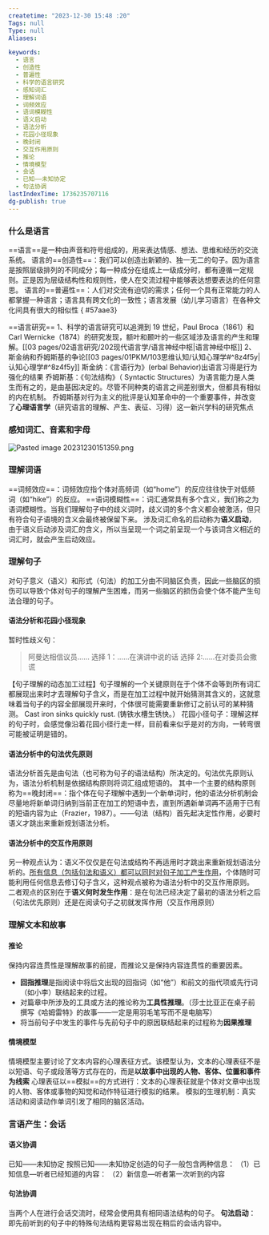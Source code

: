 ```yaml
---
createtime: "2023-12-30 15:48 :20"
Tags: null
Type: null
Aliases:

keywords:
  - 语言
  - 创造性
  - 普遍性
  - 科学的语言研究
  - 感知词汇
  - 理解词语
  - 词频效应
  - 语词模糊性
  - 语义启动
  - 语法分析
  - 花园小径现象
  - 晚封闭
  - 交互作用原则
  - 推论
  - 情境模型
  - 会话
  - 已知——未知协定
  - 句法协调
lastIndexTime: 1736235707116
dg-publish: true
---
```

### 什么是语言
==语言==是一种由声音和符号组成的，用来表达情感、想法、思维和经历的交流系统。 
语言的==创造性==：我们可以创造出新颖的、独一无二的句子。因为语言是按照层级排列的不同成分；每一种成分在组成上一级成分时，都有遵循一定规则。正是因为层级结构性和规则性，使人在交流过程中能够表达想要表达的任何意思。
语言的==普遍性==：人们对交流有迫切的需求；任何一个具有正常能力的人都掌握一种语言；语言具有跨文化的一致性；语言发展（幼儿学习语言）在各种文化间具有很大的相似性
{ #57aae3}


==语言研究==
1、科学的语言研究可以追溯到 19 世纪，Paul Broca（1861）和 Carl Wernicke（1874）的研究发现，额叶和颞叶的一些区域涉及语言的产生和理解。[[03 pages/02语言研究/202现代语言学/语言神经中枢\|语言神经中枢]]
2、斯金纳和乔姆斯基的争论[[03 pages/01PKM/103思维认知/认知心理学#^8z4f5y\|认知心理学#^8z4f5y]]
斯金纳：《言语行为》(erbal Behavior)出语言习得是行为强化的结果
乔姆斯基：《句法结构》（ Syntactic Structures）为语言能力是人类生而有之的，是由基因决定的。尽管不同种类的语言之间差别很大，但都具有相似的内在机制。
乔姆斯基对行为主义的批评是认知革命中的一个重要事件，并改变了**心理语言学**（研究语言的理解、产生、表征、习得）这一新兴学科的研究焦点
### 感知词汇、音素和字母
![Pasted image 20231230151359.png](/img/user/09%20settings/Z%20attachment/Pasted%20image%2020231230151359.png)

### 理解词语
==词频效应==：词频效应指个体对高频词（如“home”）的反应往往快于对低频词（如“hike”）的反应。
==语词模糊性==：词汇通常具有多个含义，我们称之为语词模糊性。当我们理解句子中的歧义词时，歧义词的多个含义都会被激活，但只有符合句子语境的含义会最终被保留下来。
涉及词汇命名的后动称为**语义启动**，由于语义后动涉及词汇的含义，所以当呈现一个词之前呈现一个与该词含义相近的词汇时，就会产生后动效应。

### 理解句子
对句子意义（语义）和形式（句法）的加工分由不同脑区负责，因此一些脑区的损伤可以导致个体对句子的理解产生困难，而另一些脑区的损伤会使个体不能产生句法合理的句子。
#### 语法分析和花园小径现象
暂时性歧义句：
> 阿曼达相信议员……
> 选择 1：……在演讲中说的话
> 选择 2:……在对委员会撒谎

【句子理解的动态加工过程】句子理解的一个关键原则在于个体不会等到所有词汇都展现出来时才去理解句子含义，而是在加工过程中就开始猜测其含义的，这就意味着当句子的内容全部展现开来时，个体很可能需要重新修订之前认可的某种猜测。
Cast iron sinks quickly rust. (铸铁水槽生锈快。）
花园小径句子：理解这样的句子时，会感觉像沿着花园小径行走一样，目前看来似乎是对的方向，一转弯很可能被证明是错的。

#### 语法分析中的句法优先原则
语法分析首先是由句法（也可称为句子的语法结构）所决定的。句法优先原则认为，语法分析机制是依据结构原则将词汇组成短语的。
其中一个主要的结构原则称为==晚封闭==：指个体在句子理解中遇到一个新单词时，他的语法分析机制会尽量地将新单词归纳到当前正在加工的短语中去，直到所遇新单词再不适用于已有的短语内容为止（Frazier，1987）。——句法（结构）首先起决定性作用，必要时语义才跳出来重新规划语法分析。

#### 语法分析中的交互作用原则
另一种观点认为：语义不仅仅是在句法或结构不再适用时才跳出来重新规划语法分析的。<u>所有信息（包括句法和语义）都可以同时对句子加工产生作用</u>，个体随时可能利用任何信息去修订句子含义，这种观点被称为语法分析中的交互作用原则。
二者观点的区别在于**语义何时发生作用**：是在句法已经决定了最初的语法分析之后（句法优先原则）还是在阅读句子之初就发挥作用（交互作用原则）

### 理解文本和故事
#### 推论
保持内容连贯性是理解故事的前提，而推论又是保持内容连贯性的重要因素。
- **回指推理**是指阅读中将后文出现的回指词（如“他”）和前文的指代项或先行词（如小李）联结起来的过程。
- 对篇章中所涉及的工具或方法的推论称为**工具性推理**。（莎士比亚正在桌子前撰写《哈姆雷特》的故事——一定是用羽毛笔写而不是电脑写）
- 将当前句子中发生的事件与先前句子中的原因联结起来的过程称为**因果推理**

#### 情境模型
情境模型主要讨论了文本内容的心理表征方式。该模型认为，文本的心理表征不是以短语、句子或段落等方式存在的，而是**以故事中出现的人物、客体、位置和事件为线索**
心理表征以==模拟==的方式进行：文本的心理表征就是个体对文章中出现的人物、客体或事物的知觉和动作特征进行模拟的结果。
模拟的生理机制：真实活动和阅读动作单词引发了相同的脑区活动。

### 言语产生：会话
#### 语义协调
已知——未知协定
按照已知——未知协定创造的句子一般包含两种信息：
（1）已知信息—听者已经知道的内容：
（2）新信息—听者第一次听到的内容

#### 句法协调
当两个人在进行会话交流时，经常会使用具有相同语法结构的句子。
**句法启动**：即先前听到的句子中的特殊句法结构更容易岀现在稍后的会话内容中。
